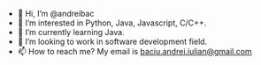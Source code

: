 - 👋 Hi, I’m @andreibac
- 👀 I’m interested in Python, Java, Javascript, C/C++.
- 🌱 I’m currently learning Java.
- 💞️ I’m looking to work in software development field.
- 📫 How to reach me? My email is baciu.andrei.iulian@gmail.com

<!---
andreibac/andreibac is a ✨ special ✨ repository because its `README.md` (this file) appears on your GitHub profile.
You can click the Preview link to take a look at your changes.
--->
